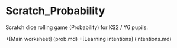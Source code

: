 Scratch_Probability
===================

Scratch dice rolling game (Probability) for KS2 / Y6 pupils.


+[Main worksheet] (prob.md)
+[Learning intentions] (intentions.md)
